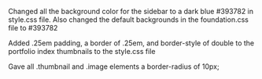 Changed all the background color for the sidebar to a dark blue #393782 in style.css file. Also changed the default backgrounds in the foundation.css file to #393782

Added .25em padding, a border of .25em, and border-style of double to the portfolio index thumbnails to the style.css file

Gave all .thumbnail and .image elements a border-radius of 10px; 
